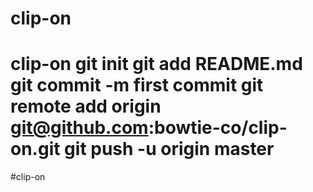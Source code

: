 # clip-on
# clip-on git init git add README.md git commit -m first commit git remote add origin git@github.com:bowtie-co/clip-on.git git push -u origin master
#clip-on 
